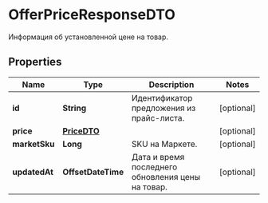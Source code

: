 

# OfferPriceResponseDTO

Информация об установленной цене на товар.

## Properties

| Name | Type | Description | Notes |
|------------ | ------------- | ------------- | -------------|
|**id** | **String** | Идентификатор предложения из прайс-листа. |  [optional] |
|**price** | [**PriceDTO**](PriceDTO.md) |  |  [optional] |
|**marketSku** | **Long** | SKU на Маркете. |  [optional] |
|**updatedAt** | **OffsetDateTime** | Дата и время последнего обновления цены на товар. |  [optional] |



